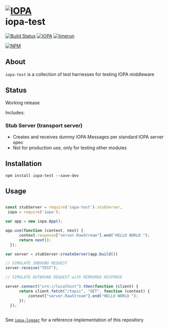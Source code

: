 # [![IOPA](http://iopa.io/iopa.png)](http://iopa.io)<br> iopa-test 

[![Build Status](https://api.shippable.com/projects/TBD/badge?branchName=master)](https://app.shippable.com/projects/TBD) 
[![IOPA](https://img.shields.io/badge/iopa-middleware-99cc33.svg?style=flat-square)](http://iopa.io)
[![limerun](https://img.shields.io/badge/limerun-certified-3399cc.svg?style=flat-square)](https://nodei.co/npm/limerun/)

[![NPM](https://nodei.co/npm/iopa-test.png?downloads=true)](https://nodei.co/npm/iopa-test/)

## About
`iopa-test` is a collection of test harnesses for testing IOPA middleware

## Status

Working release

Includes:

 
### Stub Server (transport server)

  * Creates and receives dummy IOPA Messages per standard IOPA server spec
  * Not for production use, only for testing other modules

    
## Installation

    npm install iopa-test --save-dev

## Usage
``` js

const stubServer = require('iopa-test').stubServer,
 iopa = require('iopa');

var app = new iopa.App();

app.use(function (context, next) {
      context.response["server.RawStream"].end("HELLO WORLD ");
      return next();
  });

var server = stubServer.createServer(app.build())

// SIMULATE INBOUND REQUEST 
server.receive("TEST");

// SIMULATE OUTBOUND REQUEST with MIRRORED RESPONSE 

server.connect("urn://localhost").then(function (client) {
      return client.fetch("/topic", "GET", function (context) {
          context["server.RawStream"].end("HELLO WORLD ");
      });
  });
 
``` 
       
See [`iopa-logger`](https://nodei.co/npm/iopa-logger/) for a reference implementation of this repository
